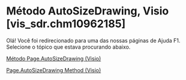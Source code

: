 
# Método AutoSizeDrawing, Visio [vis_sdr.chm10962185]

Olá! Você foi redirecionado para uma das nossas páginas de Ajuda F1. Selecione o tópico que estava procurando abaixo.

[Método Page.AutoSizeDrawing (Visio)](http://msdn.microsoft.com/library/00ae0d14-3268-f6d5-2adb-4653958b6eee%28Office.15%29.aspx)

[Page.AutoSizeDrawing Method (Visio)](http://msdn.microsoft.com/library/800309ef-6faa-7464-c649-f570cb0485a1.aspx)

